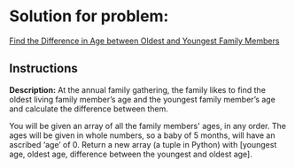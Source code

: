 # Solution for problem:

[ Find the Difference in Age between Oldest and Youngest Family Members](https://www.codewars.com/kata/5720a1cb65a504fdff0003e2)

## Instructions

**Description:**
At the annual family gathering, the family likes to find the oldest living family member’s age and the youngest family member’s age and calculate the difference between them.

You will be given an array of all the family members' ages, in any order. The ages will be given in whole numbers, so a baby of 5 months, will have an ascribed ‘age’ of 0. Return a new array (a tuple in Python) with [youngest age, oldest age, difference between the youngest and oldest age].
